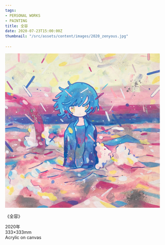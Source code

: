```yaml
---
tags:
- PERSONAL WORKS
- PAINTING
title: 全容
date: 2020-07-23T15:00:00Z
thumbnail: "/src/assets/content/images/2020_zenyous.jpg"

---
```

![](/src/assets/content/images/2020_zenyous.jpg)

《全容》

2020年  
333×333mm  
Acrylic on canvas